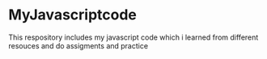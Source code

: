 # MyJavascriptcode
This respository includes my javascript code which i learned from different resouces and do assigments and practice
